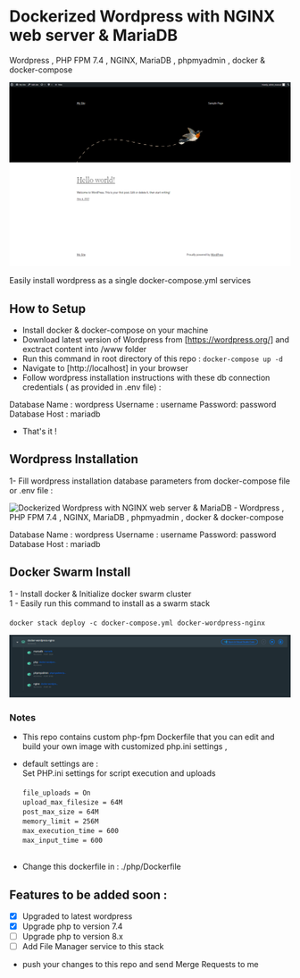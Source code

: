 # Dockerized Wordpress with NGINX web server & MariaDB

Wordpress , PHP FPM 7.4 , NGINX, MariaDB , phpmyadmin , docker & docker-compose

![ Dockerized Wordpress with NGINX web server & MariaDB - Wordpress , PHP FPM 7.4 , NGINX, MariaDB , phpmyadmin , docker & docker-compose](https://raw.githubusercontent.com/masoudei/docker-wordpress-nginx/master/screenshots/wp-docker-01.png?raw=true)

Easily install wordpress as a single docker-compose.yml services

## How to Setup

- Install docker & docker-compose on your machine
- Download latest version of Wordpress from [https://wordpress.org/] and exctract content into /www folder
- Run this command in root directory of this repo :
  `docker-compose up -d`
- Navigate to [http://localhost] in your browser
- Follow wordpress installation instructions with these db connection credentials ( as provided in .env file) :

Database Name : wordpress
Username : username
Password: password
Database Host : mariadb

- That's it !

## Wordpress Installation

1- Fill wordpress installation database parameters from docker-compose file or .env file :

![ Dockerized Wordpress with NGINX web server & MariaDB - Wordpress , PHP FPM 7.4 , NGINX, MariaDB , phpmyadmin , docker & docker-compose](https://raw.githubusercontent.com/masoudei/docker-wordpress-nginx/master/screenshots/wp-install.png?raw=true)

Database Name : wordpress
Username : username
Password: password
Database Host : mariadb

## Docker Swarm Install

1 - Install docker & Initialize docker swarm cluster<br>
1 - Easily run this command to install as a swarm stack
<br><br>
`docker stack deploy -c docker-compose.yml docker-wordpress-nginx`

![ Dockerized Wordpress with NGINX web server & MariaDB - Wordpress , PHP FPM 7.4 , NGINX, MariaDB , phpmyadmin , docker & docker-compose](https://raw.githubusercontent.com/masoudei/docker-wordpress-nginx/master/screenshots/wp-docker-02.png?raw=true)

### Notes

- This repo contains custom php-fpm Dockerfile that you can edit and build your own image with customized php.ini settings ,<br>

* default settings are :<br>
  Set PHP.ini settings for script execution and uploads <br><br>
  `file_uploads = On`<br>
  `upload_max_filesize = 64M`<br>
  `post_max_size = 64M`<br>
  `memory_limit = 256M`<br>
  `max_execution_time = 600`<br>
  `max_input_time = 600`<br><br>

* Change this dockerfile in : ./php/Dockerfile <br>

## Features to be added soon :

- [x] Upgraded to latest wordpress 
- [x] Upgrade php to version 7.4
- [ ] Upgrade php to version 8.x
- [ ] Add File Manager service to this stack

* push your changes to this repo and send Merge Requests to me
